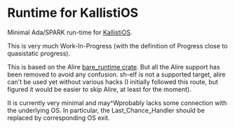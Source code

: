 # Runtime for KallistiOS
Minimal Ada/SPARK run-time for [KallistiOS](https://github.com/KallistiOS/KallistiOS "KallistiOS").

This is very much Work-In-Progress (with the definition of Progress close to quasistatic progress).

This is based on the Alire [bare_runtime
crate](https://github.com/Fabien-Chouteau/bare_runtime). But all the Alire
support has been removed to avoid any confusion. sh-elf is not a supported
target, alire can't be used yet without various hacks (I initially followed this
route, but figured it would be easier to skip Alire, at least for the moment).

It is currently very minimal and may^Wprobably lacks some connection with the
underlying OS. In particular, the Last_Chance_Handler should be replaced by
corresponding OS exit.
